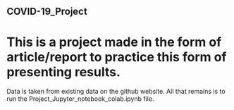 ## COVID-19_Project
# This is a project made in the form of article/report to practice this form of presenting results.

Data is taken from existing data on the github website.
All that remains is to run the Project_Jupyter_notebook_colab.ipynb file.
